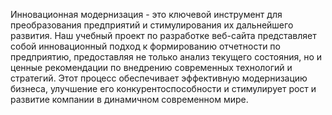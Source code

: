 Инновационная модернизация - это ключевой инструмент для преобразования предприятий и стимулирования их дальнейшего развития. Наш учебный проект по разработке веб-сайта представляет собой инновационный подход к формированию отчетности по предприятию, предоставляя не только анализ текущего состояния, но и ценные рекомендации по внедрению современных технологий и стратегий. Этот процесс обеспечивает эффективную модернизацию бизнеса, улучшение его конкурентоспособности и стимулирует рост и развитие компании в динамичном современном мире.
